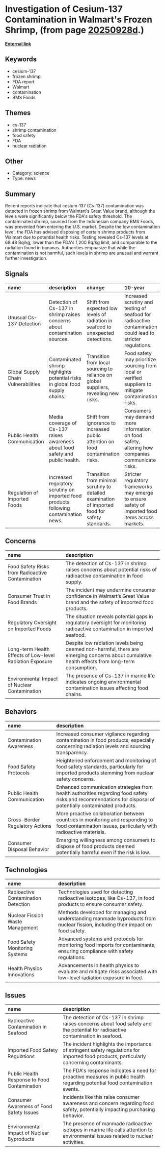 # __Investigation of Cesium-137 Contamination in Walmart's Frozen Shrimp__, (from page [20250928d](https://kghosh.substack.com/p/20250928d).)

__[External link](https://www.ans.org/news/article-7299/no-small-matter-cs137-contaminating-shrimp/)__



## Keywords

* cesium-137
* frozen shrimp
* FDA report
* Walmart
* contamination
* BMS Foods

## Themes

* cs-137
* shrimp contamination
* food safety
* FDA
* nuclear radiation

## Other

* Category: science
* Type: news

## Summary

Recent reports indicate that cesium-137 (Cs-137) contamination was detected in frozen shrimp from Walmart's Great Value brand, although the levels were significantly below the FDA's safety threshold. The contaminated shrimp, sourced from the Indonesian company BMS Foods, was prevented from entering the U.S. market. Despite the low contamination level, the FDA has advised disposing of certain shrimp products from Walmart due to potential health risks. Testing revealed Cs-137 levels at 68.48 Bq/kg, lower than the FDA's 1,200 Bq/kg limit, and comparable to the radiation found in bananas. Authorities emphasize that while the contamination is not harmful, such levels in shrimp are unusual and warrant further investigation.

## Signals

| name                                | description                                                                           | change                                                                                          | 10-year                                                                                                     | driving-force                                                                                 |   relevancy |
|:------------------------------------|:--------------------------------------------------------------------------------------|:------------------------------------------------------------------------------------------------|:------------------------------------------------------------------------------------------------------------|:----------------------------------------------------------------------------------------------|------------:|
| Unusual Cs-137 Detection            | Detection of Cs-137 in shrimp raises concerns about contamination sources.            | Shift from expected low levels of radiation in seafood to unexpected detections.                | Increased scrutiny and testing of seafood for radioactive contamination could lead to stricter regulations. | Heightened public awareness and regulatory focus on food safety in relation to contamination. |           4 |
| Global Supply Chain Vulnerabilities | Contaminated shrimp highlights potential risks in global food supply chains.          | Transition from local sourcing to reliance on global suppliers, revealing new risks.            | Food safety may prioritize sourcing from local or verified suppliers to mitigate contamination risks.       | Growing consumer demand for transparency and safety in food products.                         |           5 |
| Public Health Communication         | Media coverage of Cs-137 raises awareness about food safety and public health.        | Shift from ignorance to increased public attention on food contamination risks.                 | Consumers may demand more information on food safety, altering how companies communicate risks.             | Rise in consumer vigilance over food safety issues driven by social media and news reporting. |           3 |
| Regulation of Imported Foods        | Increased regulatory scrutiny on imported food products following contamination news. | Transition from minimal scrutiny to detailed examination of imported food for safety standards. | Stricter regulatory frameworks may emerge to ensure safety of imported food items across markets.           | Evolving policy landscape responding to global health concerns and food safety risks.         |           4 |

## Concerns

| name                                                     | description                                                                                                                                    |
|:---------------------------------------------------------|:-----------------------------------------------------------------------------------------------------------------------------------------------|
| Food Safety Risks from Radioactive Contamination         | The detection of Cs-137 in shrimp raises concerns about potential risks of radioactive contamination in food supply.                           |
| Consumer Trust in Food Brands                            | The incident may undermine consumer confidence in Walmart’s Great Value brand and the safety of imported food products.                        |
| Regulatory Oversight on Imported Foods                   | The situation reveals potential gaps in regulatory oversight for monitoring radioactive contamination in imported seafood.                     |
| Long-term Health Effects of Low-level Radiation Exposure | Despite low radiation levels being deemed non-harmful, there are emerging concerns about cumulative health effects from long-term consumption. |
| Environmental Impact of Nuclear Contamination            | The presence of Cs-137 in marine life indicates ongoing environmental contamination issues affecting food chains.                              |

## Behaviors

| name                            | description                                                                                                                                                  |
|:--------------------------------|:-------------------------------------------------------------------------------------------------------------------------------------------------------------|
| Contamination Awareness         | Increased consumer vigilance regarding contamination in food products, especially concerning radiation levels and sourcing transparency.                     |
| Food Safety Protocols           | Heightened enforcement and monitoring of food safety standards, particularly for imported products stemming from nuclear safety concerns.                    |
| Public Health Communication     | Enhanced communication strategies from health authorities regarding food safety risks and recommendations for disposal of potentially contaminated products. |
| Cross-Border Regulatory Actions | More proactive collaboration between countries in monitoring and responding to food contamination issues, particularly with radioactive materials.           |
| Consumer Disposal Behavior      | Emerging willingness among consumers to dispose of food products deemed potentially harmful even if the risk is low.                                         |

## Technologies

| name                                | description                                                                                                                      |
|:------------------------------------|:---------------------------------------------------------------------------------------------------------------------------------|
| Radioactive Contamination Detection | Technologies used for detecting radioactive isotopes, like Cs-137, in food products to ensure consumer safety.                   |
| Nuclear Fission Waste Management    | Methods developed for managing and understanding manmade byproducts from nuclear fission, including their impact on food safety. |
| Food Safety Monitoring Systems      | Advanced systems and protocols for monitoring food imports for contaminants, ensuring compliance with safety regulations.        |
| Health Physics Innovations          | Advancements in health physics to evaluate and mitigate risks associated with low-level radiation exposure in food.              |

## Issues

| name                                         | description                                                                                                                              |
|:---------------------------------------------|:-----------------------------------------------------------------------------------------------------------------------------------------|
| Radioactive Contamination in Seafood         | The detection of Cs-137 in shrimp raises concerns about food safety and the potential for radioactive contamination in seafood.          |
| Imported Food Safety Regulations             | The incident highlights the importance of stringent safety regulations for imported food products, particularly concerning contaminants. |
| Public Health Response to Food Contamination | The FDA's response indicates a need for proactive measures in public health regarding potential food contamination events.               |
| Consumer Awareness of Food Safety Issues     | Incidents like this raise consumer awareness and concern regarding food safety, potentially impacting purchasing behavior.               |
| Environmental Impact of Nuclear Byproducts   | The presence of manmade radioactive isotopes in marine life calls attention to environmental issues related to nuclear activities.       |